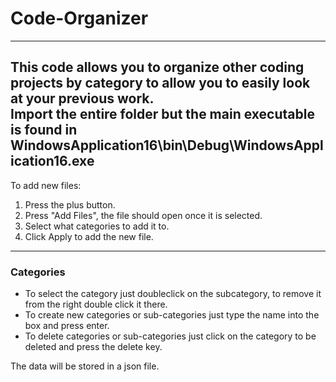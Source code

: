 # Code-Organizer
---
**This code allows you to organize other coding projects by category to allow you to easily look at your previous work.** <br>
**Import the entire folder but the main executable is found in WindowsApplication16\bin\Debug\WindowsApplication16.exe** <br>
---
To add new files:
1. Press the plus button.
2. Press "Add Files", the file should open once it is selected.
3. Select what categories to add it to.
4. Click Apply to add the new file.
---
### Categories
+ To select the category just doubleclick on the subcategory, to remove it from the right double click it there.
+ To create new categories or sub-categories just type the name into the box and press enter.
+ To delete categories or sub-categories just click on the category to be deleted and press the delete key.

The data will be stored in a json file.

